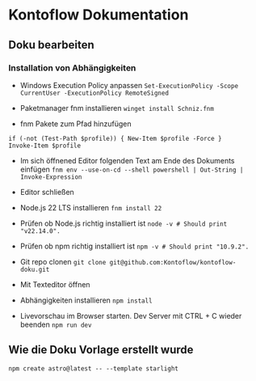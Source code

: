 # Kontoflow Dokumentation

## Doku bearbeiten

### Installation von Abhängigkeiten
- Windows Execution Policy anpassen
```Set-ExecutionPolicy -Scope CurrentUser -ExecutionPolicy RemoteSigned```

- Paketmanager fnm installieren
```winget install Schniz.fnm```

- fnm Pakete zum Pfad hinzufügen
```
if (-not (Test-Path $profile)) { New-Item $profile -Force }
Invoke-Item $profile
```
- Im sich öffnened Editor folgenden Text am Ende des Dokuments einfügen
`fnm env --use-on-cd --shell powershell | Out-String | Invoke-Expression`

- Editor schließen

- Node.js 22 LTS installieren
```fnm install 22```

- Prüfen ob Node.js richtig installiert ist
```node -v # Should print "v22.14.0".```

- Prüfen ob npm richtig installiert ist
```npm -v # Should print "10.9.2".```

- Git repo clonen
```git clone git@github.com:Kontoflow/kontoflow-doku.git```

- Mit Texteditor öffnen

- Abhängigkeiten installieren
`npm install`

- Livevorschau im Browser starten. Dev Server mit CTRL + C wieder beenden
`npm run dev`


## Wie die Doku Vorlage erstellt wurde

`npm create astro@latest -- --template starlight`